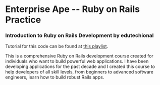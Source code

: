 Enterprise Ape -- Ruby on Rails Practice
========================================

### Introduction to Ruby on Rails Development by edutechional

Tutorial for this code can be found at [this playlist](https://www.youtube.com/playlist?list=PLgYiyoyNPrv-j6vFyXP8mgRyvpRqFkjb8).

This is a comprehensive Ruby on Rails development course created for individuals who want to build powerful web applications. I have been developing applications for the past decade and I created this course to help developers of all skill levels, from beginners to advanced software engineers, learn how to build robust Rails apps.

